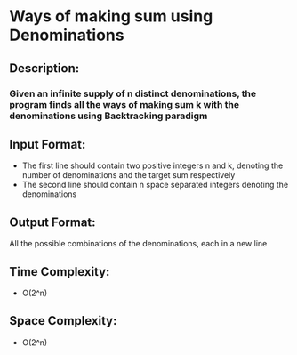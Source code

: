 # Ways of making sum using Denominations
## Description:
### Given an infinite supply of n distinct denominations, the program finds all the ways of making sum k with the denominations using Backtracking paradigm
## Input Format:
* The first line should contain two positive integers n and k, denoting the number of denominations and the target sum respectively
* The second line should contain n space separated integers denoting the denominations
## Output Format:
All the possible combinations of the denominations, each in a new line
## Time Complexity: 
* O(2^n)
## Space Complexity: 
* O(2^n)